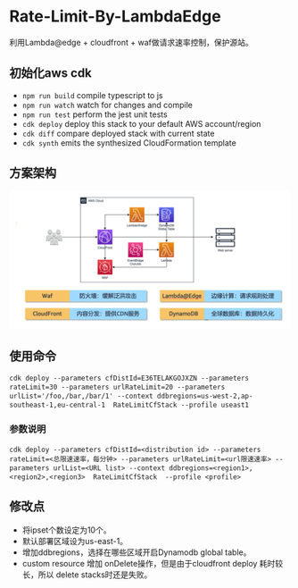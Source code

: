 # Rate-Limit-By-LambdaEdge

利用Lambda@edge + cloudfront + waf做请求速率控制，保护源站。

## 初始化aws cdk

* `npm run build`   compile typescript to js
* `npm run watch`   watch for changes and compile
* `npm run test`    perform the jest unit tests
* `cdk deploy`      deploy this stack to your default AWS account/region
* `cdk diff`        compare deployed stack with current state
* `cdk synth`       emits the synthesized CloudFormation template

## 方案架构
![image](https://github.com/heqiqi/Rate-Limit-By-LambdaEdge/blob/main/images/rate-arch.png)

## 使用命令
```
cdk deploy --parameters cfDistId=E36TELAKGOJXZN --parameters rateLimit=30 --parameters urlRateLimit=20 --parameters urlList='/foo,/bar,/bar/1' --context ddbregions=us-west-2,ap-southeast-1,eu-central-1  RateLimitCfStack --profile useast1 
```
### 参数说明
```
cdk deploy --parameters cfDistId=<distribution id> --parameters rateLimit=<总限速速率，每分钟> --parameters urlRateLimit=<url限速速率> --parameters urlList=<URL list> --context ddbregions=<region1>,<region2>,<region3>  RateLimitCfStack  --profile <profile>
```

## 修改点
- 将ipset个数设定为10个。
- 默认部署区域设为us-east-1。
- 增加ddbregions，选择在哪些区域开启Dynamodb global table。
- custom resource 增加 onDelete操作，但是由于cloudfront deploy 耗时较长，所以 delete stacks时还是失败。
